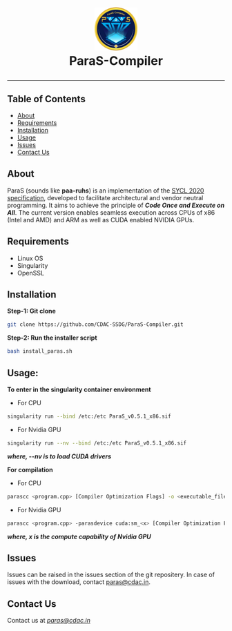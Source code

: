<h1>
<p align="center">
<img src="https://github.com/CDAC-SSDG/ParaS-Compiler/blob/main/PARAS_logo.png" width="100" height="100" style="">
<br>
  ParaS-Compiler
</p>
</h1>


---

## Table of Contents
+ [About](https://github.com/CDAC-SSDG/ParaS-Compiler/blob/main/README.md#about)
+ [Requirements](https://github.com/CDAC-SSDG/ParaS-Compiler/blob/main/README.md#requirements)
+ [Installation](https://github.com/CDAC-SSDG/ParaS-Compiler/blob/main/README.md#installation)
+ [Usage](https://github.com/CDAC-SSDG/ParaS-Compiler/blob/main/README.md#usage)
+ [Issues](https://github.com/CDAC-SSDG/ParaS-Compiler/blob/main/README.md#issues)
+ [Contact Us](https://github.com/CDAC-SSDG/ParaS-Compiler/blob/main/README.md#contact-us) 

## About 
ParaS (sounds like **paa-ruhs**) is an implementation of the [SYCL 2020 specification](https://registry.khronos.org/SYCL/specs/sycl-2020/html/sycl-2020.html), developed to facilitate architectural and vendor neutral programming. It aims to achieve the principle of ***Code Once and Execute on All***.
The current version enables seamless execution across CPUs of x86 (Intel and AMD) and ARM as well as CUDA enabled NVIDIA GPUs.


## Requirements
+ Linux OS
+ Singularity
+ OpenSSL

## Installation

**Step-1: Git clone**
```bash
git clone https://github.com/CDAC-SSDG/ParaS-Compiler.git
```
**Step-2: Run the installer script**
```bash
bash install_paras.sh
```
## Usage: 
**To enter in the singularity container environment**
+ For CPU
```bash
singularity run --bind /etc:/etc ParaS_v0.5.1_x86.sif
```

+ For Nvidia GPU
```bash
singularity run --nv --bind /etc:/etc ParaS_v0.5.1_x86.sif
```
***where, --nv is to load CUDA drivers***

**For compilation**

+ For CPU
```bash
parascc <program.cpp> [Compiler Optimization Flags] -o <executable_file>
```
+ For Nvidia GPU
```bash
parascc <program.cpp> -parasdevice cuda:sm_<x> [Compiler Optimization Flags] -o <executable_file>
```
***where, x is the compute capability of Nvidia GPU***

## Issues
Issues can be raised in the issues section of the git repositery. In case of issues with the download, contact paras@cdac.in. 

## Contact Us
Contact us at *paras@cdac.in*

